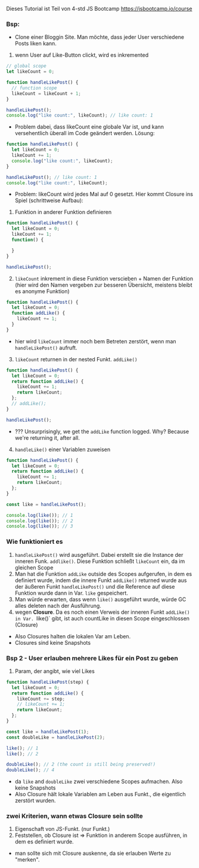 Dieses Tutorial ist Teil von 4-std JS Bootcamp https://jsbootcamp.io/course

### Bsp:
+ Clone einer Bloggin Site. Man möchte, dass jeder User verschiedene Posts liken kann.
1. wenn User auf Like-Button clickt, wird es inkremented
```js
// global scope
let likeCount = 0;

function handleLikePost() {
  // function scope
  likeCount = likeCount + 1;
}

handleLikePost();
console.log("like count:", likeCount); // like count: 1
```
* Problem dabei, dass likeCount eine globale Var ist, und kann versehentlich überall im Code geändert werden. Lösung:
```js
function handleLikePost() {
  let likeCount = 0;
  likeCount += 1;
  console.log("like count:", likeCount);
}

handleLikePost(); // like count: 1
console.log("like count:", likeCount); 
```
* Problem: likeCount wird jedes Mal auf 0 gesetzt. Hier kommt Closure ins Spiel (schrittweise Aufbau):
1. Funktion in anderer Funktion definieren
```js
function handleLikePost() {
  let likeCount = 0;
  likeCount += 1;
  function() {

  }
}

handleLikePost();
```
2. `likeCount` inkrement in diese Funktion verscieben + Namen der Funktion (hier wird den Namen vergeben zur besseren Übersicht, meistens bleibt es anonyme Funktion)
```js
function handleLikePost() {
  let likeCount = 0;
  function addLike() {
    likeCount += 1;
  }
}
```
* hier wird `likeCount` immer noch bem Betreten zerstört, wenn man `handleLikePost()` aufruft.
3. `likeCount` returnen in der nested Funkt. `addLike()`
```js
function handleLikePost() {
  let likeCount = 0;
  return function addLike() {
    likeCount += 1;
    return likeCount;
  };
  // addLike();
}

handleLikePost();
```
* ??? Unsurprisingly, we get the `addLike` function logged. Why? Because we're returning it, after all.
4. `handleLike()` einer Variablen zuweisen
```js
function handleLikePost() {
  let likeCount = 0;
  return function addLike() {
    likeCount += 1;
    return likeCount;
  };
}

const like = handleLikePost();

console.log(like()); // 1
console.log(like()); // 2
console.log(like()); // 3
```
### Wie funktioniert es
1. `handleLikePost()` wird ausgeführt. Dabei erstellt sie die Instance der inneren Funk. `addlike()`. Diese Funktion schließt `likeCount` ein, da im gleichen Scope
2. Man hat die Funktion `addLike` outside des Scopes aufgerufen, in dem es definiert wurde, indem die innere Funkt `addLike()` returned wurde aus der äußeren Funkt `handleLikePost()` und die Reference auf diese Funktion wurde dann in Var. `like` gespeichert.
3. Man würde erwarten, dass wenn `like()` ausgeführt wurde, würde GC alles deleten nach der Ausführung.
4. wegen **Closure**. Da es noch einen Verweis der inneren Funkt `addLike() in Var. `like()` gibt, ist auch countLike in diesen Scope eingeschlossen (Closure) 

* Also Closures halten die lokalen Var am Leben.
* Closures sind keine Snapshots

### Bsp 2 - User erlauben mehrere Likes für ein Post zu geben
1. Param, der angibt, wie viel Likes
```js
function handleLikePost(step) {
  let likeCount = 0;
  return function addLike() {
    likeCount += step;
    // likeCount += 1;
    return likeCount;
  };
}

const like = handleLikePost(1);
const doubleLike = handleLikePost(2);

like(); // 1
like(); // 2

doubleLike(); // 2 (the count is still being preserved!)
doubleLike(); // 4
```
+ da `like` and `doubleLike` zwei verschiedene Scopes aufmachen. Also keine Snapshots
+ Also Closure hält lokale Variablen am Leben aus Funkt., die eigentlich zerstört wurden.

### zwei Kriterien, wann etwas Closure sein sollte
1. Eigenschaft von JS-Funkt. (nur Funkt.)
2. Feststellen, ob Closure ist => Funktion in anderem Scope ausführen, in dem es definiert wurde.
* man sollte sich mit Closure auskenne, da sie erlauben Werte zu "merken". 
